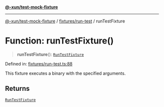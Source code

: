 [**@-xun/test-mock-fixture**](../../../README.md)

***

[@-xun/test-mock-fixture](../../../README.md) / [fixtures/run-test](../README.md) / runTestFixture

# Function: runTestFixture()

> **runTestFixture**(): [`RunTestFixture`](../type-aliases/RunTestFixture.md)

Defined in: [fixtures/run-test.ts:88](https://github.com/Xunnamius/test-utils/blob/8adc4cb1f8839cdbfc73127a9281eecce47527fb/packages/test-mock-fixture/src/fixtures/run-test.ts#L88)

This fixture executes a binary with the specified arguments.

## Returns

[`RunTestFixture`](../type-aliases/RunTestFixture.md)

